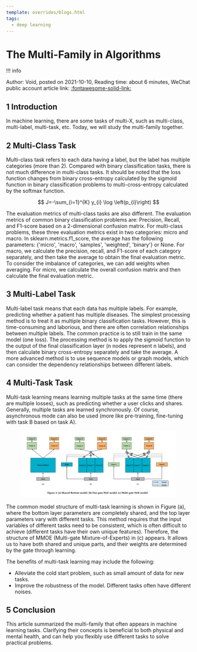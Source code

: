 ```yaml
---
template: overrides/blogs.html
tags:
  - deep learning
---
```


# The Multi-Family in Algorithms

!!! info
   
   Author: Void, posted on 2021-10-10, Reading time: about 6 minutes, WeChat public account article link: [:fontawesome-solid-link:](https://mp.weixin.qq.com/s/t_QkSxjtcFpX9pdx_OcXtA)

## 1 Introduction

In machine learning, there are some tasks of multi-X, such as multi-class, multi-label, multi-task, etc. Today, we will study the multi-family together.

## 2 Multi-Class Task

Multi-class task refers to each data having a label, but the label has multiple categories (more than 2). Compared with binary classification tasks, there is not much difference in multi-class tasks. It should be noted that the loss function changes from binary cross-entropy calculated by the sigmoid function in binary classification problems to multi-cross-entropy calculated by the softmax function.

$$
J=-\sum_{i=1}^{K} y_{i} \log \left(p_{i}\right)
$$

The evaluation metrics of multi-class tasks are also different. The evaluation metrics of common binary classification problems are: Precision, Recall, and F1-score based on a 2-dimensional confusion matrix. For multi-class problems, these three evaluation metrics exist in two categories: micro and macro. In sklearn.metrics.f1_score, the average has the following parameters: {'micro', 'macro', 'samples', 'weighted', 'binary'} or None. For macro, we calculate the precision, recall, and F1-score of each category separately, and then take the average to obtain the final evaluation metric. To consider the imbalance of categories, we can add weights when averaging. For micro, we calculate the overall confusion matrix and then calculate the final evaluation metric.

## 3 Multi-Label Task

Multi-label task means that each data has multiple labels. For example, predicting whether a patient has multiple diseases. The simplest processing method is to treat it as multiple binary classification tasks. However, this is time-consuming and laborious, and there are often correlation relationships between multiple labels. The common practice is to still train in the same model (one loss). The processing method is to apply the sigmoid function to the output of the final classification layer (n nodes represent n labels), and then calculate binary cross-entropy separately and take the average. A more advanced method is to use sequence models or graph models, which can consider the dependency relationships between different labels.

## 4 Multi-Task Task

Multi-task learning means learning multiple tasks at the same time (there are multiple losses), such as predicting whether a user clicks and shares. Generally, multiple tasks are learned synchronously. Of course, asynchronous mode can also be used (more like pre-training, fine-tuning with task B based on task A). 

<figure>
  <img src="https://raw.githubusercontent.com/BulletTech2021/Pics/main/img/multitask.png" width="500" />
</figure>

The common model structure of multi-task learning is shown in Figure (a), where the bottom layer parameters are completely shared, and the top layer parameters vary with different tasks. This method requires that the input variables of different tasks need to be consistent, which is often difficult to achieve (different tasks have their own unique features). Therefore, the structure of MMOE (Multi-gate Mixture-of-Experts) in (c) appears. It allows us to have both shared and unique parts, and their weights are determined by the gate through learning. 

The benefits of multi-task learning may include the following:

- Alleviate the cold start problem, such as small amount of data for new tasks.
- Improve the robustness of the model. Different tasks often have different noises.


## 5 Conclusion

This article summarized the multi-family that often appears in machine learning tasks. Clarifying their concepts is beneficial to both physical and mental health, and can help you flexibly use different tasks to solve practical problems.

